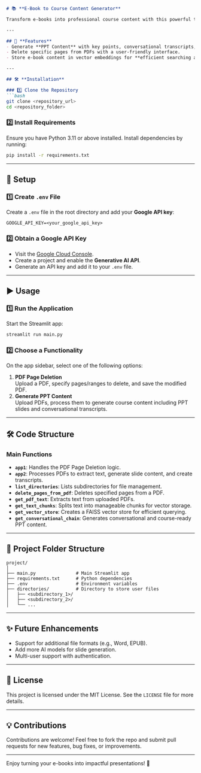 ```markdown
# 📚 **E-Book to Course Content Generator**

Transform e-books into professional course content with this powerful tool! This project lets you upload e-books (in PDF format), process them to generate slide decks (PPT) along with transcripts, and even perform additional tasks like deleting specific pages from PDFs.

---

## 🚀 **Features**
- Generate **PPT Content** with key points, conversational transcripts, and slide design ideas.
- Delete specific pages from PDFs with a user-friendly interface.
- Store e-book content in vector embeddings for **efficient searching and processing**.

---

## 🛠️ **Installation**

### 1️⃣ Clone the Repository
```bash
git clone <repository_url>
cd <repository_folder>
```

### 2️⃣ Install Requirements
Ensure you have Python 3.11 or above installed. Install dependencies by running:
```bash
pip install -r requirements.txt
```

---

## 📄 **Setup**

### 1️⃣ Create `.env` File
Create a `.env` file in the root directory and add your **Google API key**:
```
GOOGLE_API_KEY=<your_google_api_key>
```

### 2️⃣ Obtain a Google API Key
- Visit the [Google Cloud Console](https://console.cloud.google.com/).
- Create a project and enable the **Generative AI API**.
- Generate an API key and add it to your `.env` file.

---

## ▶️ **Usage**

### 1️⃣ Run the Application
Start the Streamlit app:
```bash
streamlit run main.py
```

### 2️⃣ Choose a Functionality
On the app sidebar, select one of the following options:
1. **PDF Page Deletion**  
   Upload a PDF, specify pages/ranges to delete, and save the modified PDF.
2. **Generate PPT Content**  
   Upload PDFs, process them to generate course content including PPT slides and conversational transcripts.

---

## 🛠️ **Code Structure**

### Main Functions
- **`app1`**: Handles the PDF Page Deletion logic.
- **`app2`**: Processes PDFs to extract text, generate slide content, and create transcripts.
- **`list_directories`**: Lists subdirectories for file management.
- **`delete_pages_from_pdf`**: Deletes specified pages from a PDF.
- **`get_pdf_text`**: Extracts text from uploaded PDFs.
- **`get_text_chunks`**: Splits text into manageable chunks for vector storage.
- **`get_vector_store`**: Creates a FAISS vector store for efficient querying.
- **`get_conversational_chain`**: Generates conversational and course-ready PPT content.

---

## 📂 **Project Folder Structure**
```
project/
│
├── main.py               # Main Streamlit app
├── requirements.txt      # Python dependencies
├── .env                  # Environment variables
├── directories/          # Directory to store user files
│   ├── <subdirectory_1>/
│   ├── <subdirectory_2>/
│   └── ...
```

---

## ✨ **Future Enhancements**
- Support for additional file formats (e.g., Word, EPUB).
- Add more AI models for slide generation.
- Multi-user support with authentication.

---

## 📝 **License**
This project is licensed under the MIT License. See the `LICENSE` file for more details.

---

## 💡 **Contributions**
Contributions are welcome! Feel free to fork the repo and submit pull requests for new features, bug fixes, or improvements.

---

Enjoy turning your e-books into impactful presentations! 🎉
```